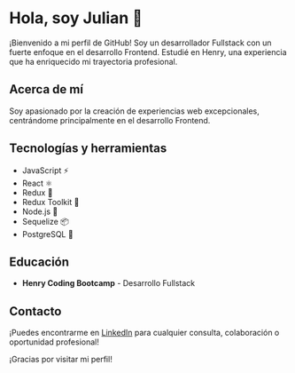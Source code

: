 # Hola, soy Julian 👋

¡Bienvenido a mi perfil de GitHub! Soy un desarrollador Fullstack con un fuerte enfoque en el desarrollo Frontend. Estudié en Henry, una experiencia que ha enriquecido mi trayectoria profesional.

## Acerca de mí
Soy apasionado por la creación de experiencias web excepcionales, centrándome principalmente en el desarrollo Frontend.

## Tecnologías y herramientas
- JavaScript ⚡
- React ⚛️
- Redux 🔗
- Redux Toolkit 🧰
- Node.js 🚀
- Sequelize 📦
- PostgreSQL 🐘

## Educación
- **Henry Coding Bootcamp** - Desarrollo Fullstack

## Contacto
¡Puedes encontrarme en [LinkedIn](https://www.linkedin.com/in/julian-casta%C3%B1o-a-264a89278/) para cualquier consulta, colaboración o oportunidad profesional!

¡Gracias por visitar mi perfil!
